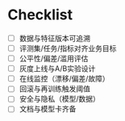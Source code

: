 # Checklist

- [ ] 数据与特征版本可追溯
- [ ] 评测集/任务/指标对齐业务目标
- [ ] 公平性/偏差/滥用评估
- [ ] 灰度上线与A/B实验设计
- [ ] 在线监控（漂移/偏差/故障）
- [ ] 回滚与再训练触发阈值
- [ ] 安全与隐私（模型/数据）
- [ ] 文档与模型卡齐备

